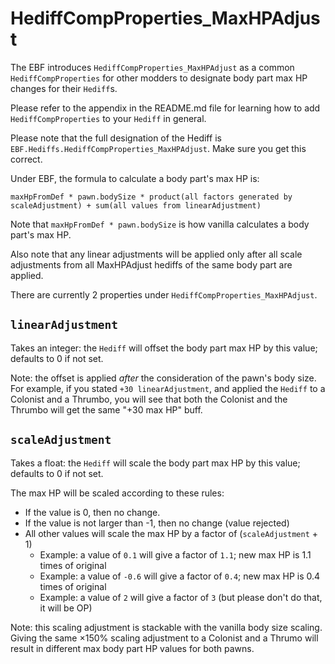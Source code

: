# HediffCompProperties_MaxHPAdjust

The EBF introduces `HediffCompProperties_MaxHPAdjust` as a common `HediffCompProperties` for other modders to designate body part max HP changes for their `Hediff`s.

Please refer to the appendix in the README.md file for learning how to add `HediffCompProperties` to your `Hediff` in general.

Please note that the full designation of the Hediff is `EBF.Hediffs.HediffCompProperties_MaxHPAdjust`. Make sure you get this correct.

Under EBF, the formula to calculate a body part's max HP is:

`maxHpFromDef * pawn.bodySize * product(all factors generated by scaleAdjustment) + sum(all values from linearAdjustment)`

Note that `maxHpFromDef * pawn.bodySize` is how vanilla calculates a body part's max HP.

Also note that any linear adjustments will be applied only after all scale adjustments from all MaxHPAdjust hediffs of the same body part are applied.

There are currently 2 properties under `HediffCompProperties_MaxHPAdjust`.
## `linearAdjustment`
Takes an integer: the `Hediff` will offset the body part max HP by this value; defaults to 0 if not set.

Note: the offset is applied *after* the consideration of the pawn's body size. For example, if you stated `+30 linearAdjustment`, and applied the `Hediff` to a Colonist and a Thrumbo, you will see that both the Colonist and the Thrumbo will get the same "+30 max HP" buff.

## `scaleAdjustment`
Takes a float: the `Hediff` will scale the body part max HP by this value; defaults to 0 if not set.

The max HP will be scaled according to these rules:
- If the value is 0, then no change.
- If the value is not larger than -1, then no change (value rejected)
- All other values will scale the max HP by a factor of (`scaleAdjustment` + 1)
  - Example: a value of `0.1` will give a factor of `1.1`; new max HP is 1.1 times of original
  - Example: a value of `-0.6` will give a factor of `0.4`; new max HP is 0.4 times of original
  - Example: a value of `2` will give a factor of `3` (but please don't do that, it will be OP)

Note: this scaling adjustment is stackable with the vanilla body size scaling. Giving the same ×150% scaling adjustment to a Colonist and a Thrumo will result in different max body part HP values for both pawns.